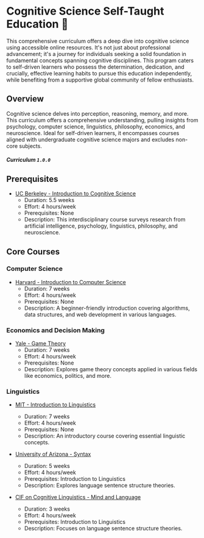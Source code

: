 # Cognitive Science Self-Taught Education 🧠

This comprehensive curriculum offers a deep dive into cognitive science using accessible online resources. It's not just about professional advancement; it's a journey for individuals seeking a solid foundation in fundamental concepts spanning cognitive disciplines. This program caters to self-driven learners who possess the determination, dedication, and crucially, effective learning habits to pursue this education independently, while benefiting from a supportive global community of fellow enthusiasts.

## Overview 

Cognitive science delves into perception, reasoning, memory, and more. This curriculum offers a comprehensive understanding, pulling insights from psychology, computer science, linguistics, philosophy, economics, and neuroscience. Ideal for self-driven learners, it encompasses courses aligned with undergraduate cognitive science majors and excludes non-core subjects.

##### Curriculum `1.0.0`

## Prerequisites

- [UC Berkeley - Introduction to Cognitive Science](https://youtube.com/playlist?list=PLaMjLYzDGxvz1oT5gpFiY6rJZnlJ-1Xu-&si=HOaaC-vIUaOyf15X)
  - Duration: 5.5 weeks
  - Effort: 4 hours/week
  - Prerequisites: None
  - Description: This interdisciplinary course surveys research from artificial intelligence, psychology, linguistics, philosophy, and neuroscience.

## Core Courses

### Computer Science
- [Harvard - Introduction to Computer Science](https://www.youtube.com/watch?v=LfaMVlDaQ24)
  - Duration: 7 weeks
  - Effort: 4 hours/week
  - Prerequisites: None
  - Description: A beginner-friendly introduction covering algorithms, data structures, and web development in various languages.

### Economics and Decision Making
- [Yale - Game Theory](https://www.youtube.com/playlist?list=PL6EF60E1027E1A10B)
  - Duration: 7 weeks
  - Effort: 4 hours/week
  - Prerequisites: None
  - Description: Explores game theory concepts applied in various fields like economics, politics, and more.

### Linguistics
- [MIT - Introduction to Linguistics](https://www.youtube.com/playlist?list=PLUl4u3cNGP63BZGNOqrF2qf_yxOjuG35j)
  - Duration: 7 weeks
  - Effort: 4 hours/week
  - Prerequisites: None
  - Description: An introductory course covering essential linguistic concepts.

- [University of Arizona - Syntax](https://www.youtube.com/playlist?list=PL1XfECM855xmbRCOZBDJT2Beor7UVebCu)
  - Duration: 5 weeks
  - Effort: 4 hours/week
  - Prerequisites: Introduction to Linguistics
  - Description: Explores language sentence structure theories.

- [CIF on Cognitive Linguistics - Mind and Language](https://www.youtube.com/playlist?list=PLez3PPtnpncRFlWMzfEAR-NanNomcbP1M)
  - Duration: 3 weeks
  - Effort: 4 hours/week
  - Prerequisites: Introduction to Linguistics
  - Description: Focuses on language sentence structure theories.

